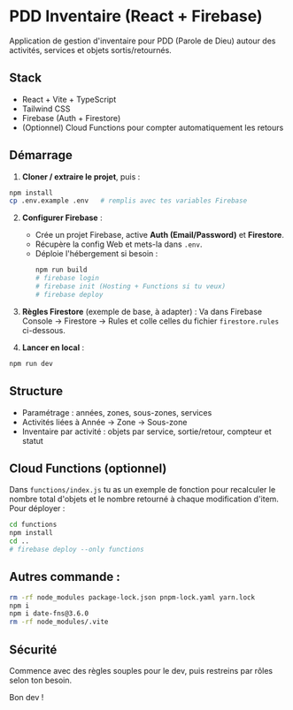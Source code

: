 
# PDD Inventaire (React + Firebase)

Application de gestion d'inventaire pour PDD (Parole de Dieu) autour des activités, services et objets sortis/retournés.

## Stack
- React + Vite + TypeScript
- Tailwind CSS
- Firebase (Auth + Firestore)
- (Optionnel) Cloud Functions pour compter automatiquement les retours

## Démarrage

1. **Cloner / extraire le projet**, puis :
```bash
npm install
cp .env.example .env   # remplis avec tes variables Firebase
```

2. **Configurer Firebase** :
   - Crée un projet Firebase, active **Auth (Email/Password)** et **Firestore**.
   - Récupère la config Web et mets-la dans `.env`.
   - Déploie l'hébergement si besoin :
     ```bash
     npm run build
     # firebase login
     # firebase init (Hosting + Functions si tu veux)
     # firebase deploy
     ```

3. **Règles Firestore** (exemple de base, à adapter) :
   Va dans Firebase Console → Firestore → Rules et colle celles du fichier `firestore.rules` ci-dessous.

4. **Lancer en local** :
```bash
npm run dev
```

## Structure
- Paramétrage : années, zones, sous-zones, services
- Activités liées à Année → Zone → Sous-zone
- Inventaire par activité : objets par service, sortie/retour, compteur et statut

## Cloud Functions (optionnel)
Dans `functions/index.js` tu as un exemple de fonction pour recalculer le nombre total d'objets et le nombre retourné à chaque modification d'item.
Pour déployer :
```bash
cd functions
npm install
cd ..
# firebase deploy --only functions
```

## Autres commande :
```bash
rm -rf node_modules package-lock.json pnpm-lock.yaml yarn.lock
npm i
npm i date-fns@3.6.0
rm -rf node_modules/.vite
```

## Sécurité
Commence avec des règles souples pour le dev, puis restreins par rôles selon ton besoin.

Bon dev !
